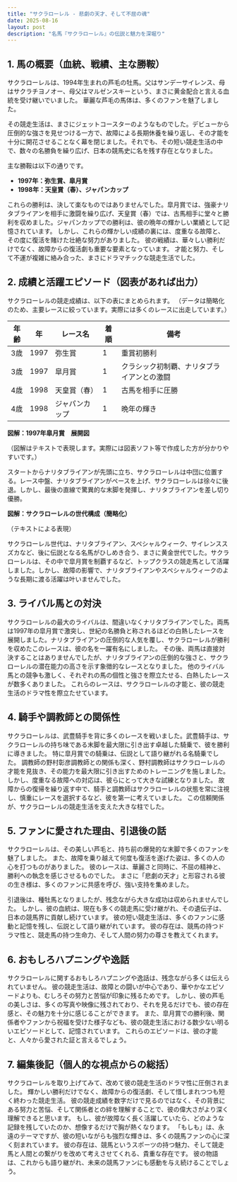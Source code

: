 ```yaml
---
title: "サクラローレル - 悲劇の天才、そして不屈の魂"
date: 2025-08-16
layout: post
description: "名馬『サクラローレル』の伝説と魅力を深堀り"
---
```


## 1. 馬の概要（血統、戦績、主な勝鞍）

サクラローレルは、1994年生まれの芦毛の牡馬。父はサンデーサイレンス、母はサクラチヨノオー、母父はマルゼンスキーという、まさに黄金配合と言える血統を受け継いでいました。  華麗な芦毛の馬体は、多くのファンを魅了しました。

その競走生活は、まさにジェットコースターのようなものでした。デビューから圧倒的な強さを見せつける一方で、故障による長期休養を繰り返し、その才能を十分に開花させることなく幕を閉じました。それでも、その短い競走生活の中で、数々の名勝負を繰り広げ、日本の競馬史に名を残す存在となりました。

主な勝鞍は以下の通りです。

* **1997年：弥生賞、皐月賞**
* **1998年：天皇賞（春）、ジャパンカップ**

これらの勝利は、決して楽なものではありませんでした。皐月賞では、強豪ナリタブライアンを相手に激闘を繰り広げ、天皇賞（春）では、古馬相手に堂々と勝利を収めました。ジャパンカップでの勝利は、彼の晩年の輝かしい業績として記憶されています。  しかし、これらの輝かしい成績の裏には、度重なる故障と、その度に復活を賭けた壮絶な努力がありました。  彼の戦績は、華々しい勝利だけでなく、故障からの復活劇も重要な要素となっています。  才能と努力、そして不運が複雑に絡み合った、まさにドラマチックな競走生活でした。


## 2. 成績と活躍エピソード（図表があれば出力）

サクラローレルの競走成績は、以下の表にまとめられます。  （データは簡略化のため、主要レースに絞っています。実際には多くのレースに出走しています。）

| 年齢 | 年 | レース名         | 着順 | 備考                                   |
|------|---|-----------------|-----|----------------------------------------|
| 3歳   | 1997 | 弥生賞           | 1   | 重賞初勝利                             |
| 3歳   | 1997 | 皐月賞           | 1   | クラシック初制覇、ナリタブライアンとの激闘 |
| 4歳   | 1998 | 天皇賞（春）     | 1   | 古馬を相手に圧勝                       |
| 4歳   | 1998 | ジャパンカップ   | 1   | 晩年の輝き                            |


**図解：1997年皐月賞　展開図**

（図解はテキストで表現します。実際には図表ソフト等で作成した方が分かりやすいです。）

スタートからナリタブライアンが先頭に立ち、サクラローレルは中団に位置する。レース中盤、ナリタブライアンがペースを上げ、サクラローレルは徐々に後退。しかし、最後の直線で驚異的な末脚を発揮し、ナリタブライアンを差し切り優勝。


**図解：サクラローレルの世代構成（簡略化）**

（テキストによる表現）

サクラローレル世代は、ナリタブライアン、スペシャルウィーク、サイレンススズカなど、後に伝説となる名馬がひしめき合う、まさに黄金世代でした。サクラローレルは、その中で皐月賞を制覇するなど、トップクラスの競走馬として活躍しました。しかし、故障の影響で、ナリタブライアンやスペシャルウィークのような長期に渡る活躍は叶いませんでした。


## 3. ライバル馬との対決

サクラローレルの最大のライバルは、間違いなくナリタブライアンでした。両馬は1997年の皐月賞で激突し、世紀の名勝負と称されるほどの白熱したレースを展開しました。ナリタブライアンの圧倒的な人気を覆し、サクラローレルが勝利を収めたこのレースは、彼の名を一躍有名にしました。  その後、両馬は直接対決することはありませんでしたが、ナリタブライアンの圧倒的な強さと、サクラローレルの潜在能力の高さを示す象徴的なレースとなりました。  他のライバル馬との競争も激しく、それぞれの馬の個性と強さを際立たせる、白熱したレースが数多くありました。  これらのレースは、サクラローレルの才能と、彼の競走生活のドラマ性を際立たせています。


## 4. 騎手や調教師との関係性

サクラローレルは、武豊騎手を背に多くのレースを戦いました。武豊騎手は、サクラローレルの持ち味である末脚を最大限に引き出す卓越した騎乗で、彼を勝利に導きました。  特に皐月賞での騎乗は、伝説として語り継がれる名騎乗でした。  調教師の野村彰彦調教師との関係も深く、野村調教師はサクラローレルの才能を見抜き、その能力を最大限に引き出すためのトレーニングを施しました。  しかし、度重なる故障への対応は、彼らにとって大きな試練となりました。  故障からの復帰を繰り返す中で、騎手と調教師はサクラローレルの状態を常に注視し、慎重にレースを選択するなど、彼を第一に考えていました。  この信頼関係が、サクラローレルの競走生活を支えた大きな柱でした。


## 5. ファンに愛された理由、引退後の話

サクラローレルは、その美しい芦毛と、持ち前の爆発的な末脚で多くのファンを魅了しました。  また、故障を乗り越えて何度も復活を遂げた姿は、多くの人の心を打つものがありました。  彼のレースは、華麗さと同時に、不屈の精神と、勝利への執念を感じさせるものでした。  まさに「悲劇の天才」と形容される彼の生き様は、多くのファンに共感を呼び、強い支持を集めました。

引退後は、種牡馬となりましたが、残念ながら大きな成功は収められませんでした。  しかし、彼の血統は、現在も多くの競走馬に受け継がれ、その遺伝子は、日本の競馬界に貢献し続けています。  彼の短い競走生活は、多くのファンに感動と記憶を残し、伝説として語り継がれています。  彼の存在は、競馬の持つドラマ性と、競走馬の持つ生命力、そして人間の努力の尊さを教えてくれます。


## 6. おもしろハプニングや逸話

サクラローレルに関するおもしろハプニングや逸話は、残念ながら多くは伝えられていません。  彼の競走生活は、故障との闘いが中心であり、華やかなエピソードよりも、むしろその努力と苦悩が印象に残るためです。  しかし、彼の芦毛の美しさは、多くの写真や映像に残されており、それを見るだけでも、彼の存在感と、その魅力を十分に感じることができます。  また、皐月賞での勝利後、関係者やファンから祝福を受けた様子なども、彼の競走生活における数少ない明るいエピソードとして、記憶されています。  これらのエピソードは、彼の才能と、人々から愛された証と言えるでしょう。


## 7. 編集後記（個人的な視点からの総括）

サクラローレルを取り上げてみて、改めて彼の競走生活のドラマ性に圧倒されました。  輝かしい勝利だけでなく、故障からの復活劇、そして惜しまれつつも短く終わった競走生活。  彼の競走成績を数字だけで見るのではなく、その背景にある努力と苦悩、そして関係者との絆を理解することで、彼の偉大さがより深く理解できると思います。  もし、彼が故障なく長く活躍していたら、どのような記録を残していたのか、想像するだけで胸が熱くなります。  「もしも」は、永遠のテーマですが、彼の短いながらも強烈な輝きは、多くの競馬ファンの心に深く刻まれています。  彼の存在は、競馬というスポーツの持つ魅力、そして競走馬と人間との繋がりを改めて考えさせてくれる、貴重な存在です。  彼の物語は、これからも語り継がれ、未来の競馬ファンにも感動を与え続けることでしょう。
